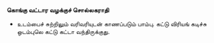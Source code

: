 **கொங்கு வட்டார வழக்குச் சொல்லகராதி**
- உடம்பைச் சுற்றிலும் வரிவரியுடன் காணப்படும் பாம்பு. கட்டு விரியங் கடிச்சு ஒடம்புலெ கட்டு கட்டா வந்திருக்குது.

